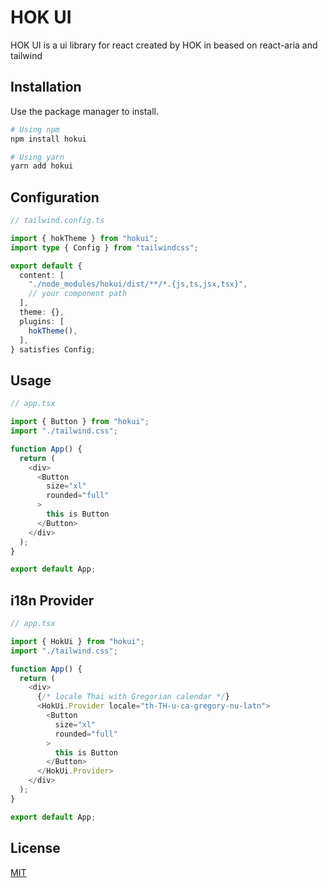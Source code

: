 # HOK UI

HOK UI is a ui library for react created by HOK in beased on react-aria and tailwind

## Installation

Use the package manager to install.

```bash
# Using npm
npm install hokui

# Using yarn
yarn add hokui
```

## Configuration

```ts
// tailwind.config.ts

import { hokTheme } from "hokui";
import type { Config } from "tailwindcss";

export default {
  content: [
    "./node_modules/hokui/dist/**/*.{js,ts,jsx,tsx}",
    // your component path
  ],
  theme: {},
  plugins: [
    hokTheme(),
  ],
} satisfies Config;

```

## Usage

```ts
// app.tsx

import { Button } from "hokui";
import "./tailwind.css";

function App() {
  return (
    <div>
      <Button
        size="xl"
        rounded="full"
      >
        this is Button
      </Button>
    </div>
  );
}

export default App;
```

## i18n Provider

```ts
// app.tsx

import { HokUi } from "hokui";
import "./tailwind.css";

function App() {
  return (
    <div>
      {/* locale Thai with Gregorian calendar */}
      <HokUi.Provider locale="th-TH-u-ca-gregory-nu-latn">
        <Button
          size="xl"
          rounded="full"
        >
          this is Button
        </Button>
      </HokUi.Provider>
    </div>
  );
}

export default App;
```

## License

[MIT](https://choosealicense.com/licenses/mit/)
